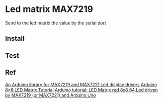 # Led matrix MAX7219
Send to the led matrix the value by the serial port

## Install

## Test

## Ref
[An Arduino library for MAX7219 and MAX7221 Led display drivers](https://github.com/wayoda/LedControl)
[Arduino 8×8 LED Matrix Tutorial](http://educ8s.tv/arduino-8x8-led-matrix-tutorial/)
[Arduino tutorial: LED Matrix red 8x8 64 Led driven by MAX7219 (or MAX7221) and Arduino Uno](https://www.youtube.com/watch?v=TOuKnOG8atk)
